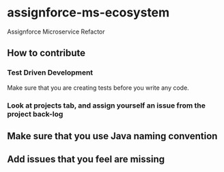 # assignforce-ms-ecosystem
Assignforce Microservice Refactor

## How to contribute
### Test Driven Development
Make sure that you are creating tests before you write any code.
### Look at projects tab, and assign yourself an issue from the project back-log
## Make sure that you use Java naming convention
## Add issues that you feel are missing
